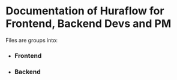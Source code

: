# Documentation of Huraflow for Frontend, Backend Devs and PM
Files are groups into:
- ### Frontend
- ### Backend